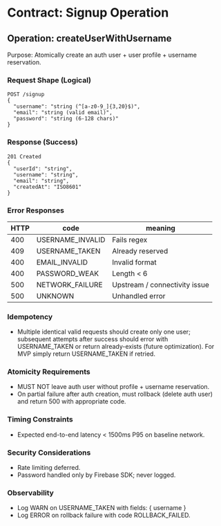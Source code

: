 # Contract: Signup Operation

## Operation: createUserWithUsername
Purpose: Atomically create an auth user + user profile + username reservation.

### Request Shape (Logical)
```
POST /signup
{
  "username": "string (^[a-z0-9_]{3,20}$)",
  "email": "string (valid email)",
  "password": "string (6-128 chars)"
}
```

### Response (Success)
```
201 Created
{
  "userId": "string",
  "username": "string",
  "email": "string",
  "createdAt": "ISO8601"
}
```

### Error Responses
| HTTP | code | meaning |
|------|------|---------|
| 400 | USERNAME_INVALID | Fails regex |
| 409 | USERNAME_TAKEN | Already reserved |
| 400 | EMAIL_INVALID | Invalid format |
| 400 | PASSWORD_WEAK | Length < 6 |
| 500 | NETWORK_FAILURE | Upstream / connectivity issue |
| 500 | UNKNOWN | Unhandled error |

### Idempotency
- Multiple identical valid requests should create only one user; subsequent attempts after success should error with USERNAME_TAKEN or return already-exists (future optimization). For MVP simply return USERNAME_TAKEN if retried.

### Atomicity Requirements
- MUST NOT leave auth user without profile + username reservation.
- On partial failure after auth creation, must rollback (delete auth user) and return 500 with appropriate code.

### Timing Constraints
- Expected end-to-end latency < 1500ms P95 on baseline network.

### Security Considerations
- Rate limiting deferred.
- Password handled only by Firebase SDK; never logged.

### Observability
- Log WARN on USERNAME_TAKEN with fields: { username }
- Log ERROR on rollback failure with code ROLLBACK_FAILED.
